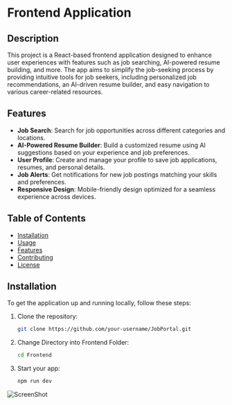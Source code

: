 # Frontend Application

## Description
This project is a React-based frontend application designed to enhance user experiences with features such as job searching, AI-powered resume building, and more. The app aims to simplify the job-seeking process by providing intuitive tools for job seekers, including personalized job recommendations, an AI-driven resume builder, and easy navigation to various career-related resources.

## Features
- **Job Search**: Search for job opportunities across different categories and locations.
- **AI-Powered Resume Builder**: Build a customized resume using AI suggestions based on your experience and job preferences.
- **User Profile**: Create and manage your profile to save job applications, resumes, and personal details.
- **Job Alerts**: Get notifications for new job postings matching your skills and preferences.
- **Responsive Design**: Mobile-friendly design optimized for a seamless experience across devices.

## Table of Contents
- [Installation](#installation)
- [Usage](#usage)
- [Features](#features)
- [Contributing](#contributing)
- [License](#license)

## Installation

To get the application up and running locally, follow these steps:

1. Clone the repository:
   ```bash
   git clone https://github.com/your-username/JobPortal.git

2. Change Directory into Frontend Folder:
   ```bash
   cd Frontend

3. Start your app:
   ```bash
   npm run dev

![ScreenShot](./assets/JobPortalImageFile.jpg)   
   
